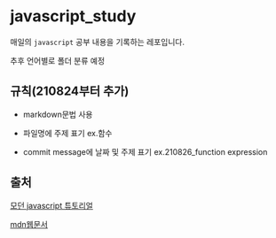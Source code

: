 # javascript_study

매일의 `javascript` 공부 내용을 기록하는 레포입니다.

추후 언어별로 폴더 분류 예정

## 규칙(210824부터 추가)

- markdown문법 사용

- 파일명에 주제 표기 ex.함수

- commit message에 날짜 및 주제 표기 ex.210826_function expression

## 출처

[모던 javascript 튜토리얼](https://ko.javascript.info/)

[mdn웹문서](https://developer.mozilla.org/ko/docs/Web/JavaScript)
